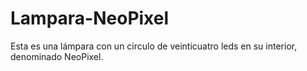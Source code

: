# Lampara-NeoPixel
Esta es una lámpara con un circulo de veinticuatro leds en su interior, denominado NeoPixel. 
